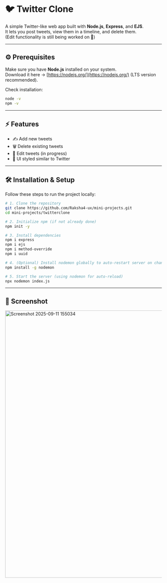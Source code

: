 # 🐦 Twitter Clone 

A simple Twitter-like web app built with **Node.js**, **Express**, and **EJS**.  
It lets you post tweets, view them in a timeline, and delete them.  
(Edit functionality is still being worked on 🚧)

---

## ⚙️ Prerequisites

Make sure you have **Node.js** installed on your system.  
Download it here → [https://nodejs.org/](https://nodejs.org/) (LTS version recommended).

Check installation:
```bash
node -v
npm -v
```
---

## ⚡ Features

- ✍️ Add new tweets  
- 🗑️ Delete existing tweets  
- 🚧 Edit tweets (in progress)  
- 🎨 UI styled similar to Twitter  

---

## 🛠️ Installation & Setup

Follow these steps to run the project locally:

```bash
# 1. Clone the repository
git clone https://github.com/Raksha4-ux/mini-projects.git
cd mini-projects/twitterclone

# 2. Initialize npm (if not already done)
npm init -y

# 3. Install dependencies
npm i express
npm i ejs
npm i method-override
npm i uuid

# 4. (Optional) Install nodemon globally to auto-restart server on changes
npm install -g nodemon

# 5. Start the server (using nodemon for auto-reload)
npx nodemon index.js

```
---

## 📸 Screenshot
<img width="1834" height="858" alt="Screenshot 2025-09-11 155034" src="https://github.com/user-attachments/assets/73e26423-c7a5-4a60-bd2f-866d6627e007" />

